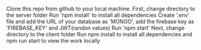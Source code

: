 Clone this repo from github to your local machine.
First, change directory to the server folder
Run 'npm install' to install all dependencies
Create '.env' file and add the URL of your database as 'MONGO', add the firebase key as 'FIREBASE_KEY' and JWT(randon values)
Run 'npm start'
Next, change directory to the client folder
Run npm install to install all dependencies and npm run start to view the work locally
